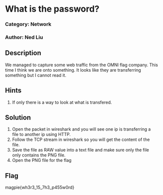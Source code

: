 # What is the password?
### Category: Network
### Author: Ned Liu

## Description
We managed to capture some web traffic from the OMNI flag company. This time I think we are onto something. It looks like they are transferring something but I cannot read it.

## Hints
1. If only there is a way to look at what is transfered.

## Solution
1. Open the packet in wireshark and you will see one ip is transferring a file to another ip using HTTP.
2. Follow the TCP stream in wireshark so you will get the content of the file.
3. Save the file as RAW value into a text file and make sure only the file only contains the PNG file.
4. Open the PNG file for the flag

## Flag
magpie{wh3r3_15_7h3_p455w0rd}
